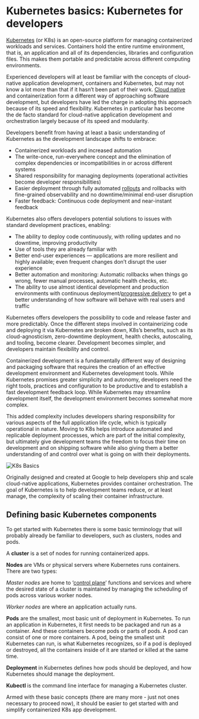 # Kubernetes basics: Kubernetes for developers

[Kubernetes](../../../../edge-stack/latest/topics/concepts/kubernetes-network-architecture/) (or K8s) is an open-source platform for managing containerized workloads and services. Containers hold the entire runtime environment, that is, an application and all of its dependencies, libraries and configuration files. This makes them portable and predictable across different computing environments.

Experienced developers will at least be familiar with the concepts of cloud-native application development, containers and Kubernetes, but may not know a lot more than that if it hasn’t been part of their work. [Cloud native](/learn/kubernetes-glossary/cloud-native/) and containerization form a different way of approaching software development, but developers have led the charge in adopting this approach because of its speed and flexibility. Kubernetes in particular has become the de facto standard for cloud-native application development and orchestration largely because of its speed and modularity.

Developers benefit from having at least a basic understanding of Kubernetes as the development landscape shifts to embrace:

*   Containerized workloads and increased automation
*   The write-once, run-everywhere concept and the elimination of complex dependencies or incompatibilities in or across different systems
*   Shared responsibility for managing deployments (operational activities become developer responsibilities)
*   Easier deployment through fully automated [rollouts](/docs/argo/latest/reference/rolloutcrd/) and rollbacks with fine-grained observability and no downtime/minimal end-user disruption
*   Faster feedback: Continuous code deployment and near-instant feedback

Kubernetes also offers developers potential solutions to issues with standard development practices, enabling:

*   The ability to deploy code continuously, with rolling updates and no downtime, improving productivity
*   Use of tools they are already familiar with
*   Better end-user experiences — applications are more resilient and highly available; even frequent changes don’t disrupt the user experience
*   Better automation and monitoring: Automatic rollbacks when things go wrong, fewer manual processes, automatic health checks, etc.
*   The ability to use almost identical development and production environments with continuous deployment/[progressive delivery](/docs/argo/latest/concepts/cicd/) to get a better understanding of how software will behave with real users and traffic

Kubernetes offers developers the possibility to code and release faster and more predictably. Once the different steps involved in containerizing code and deploying it via Kubernetes are broken down, K8s’s benefits, such as its cloud-agnosticism, zero-downtime deployment, health checks, autoscaling, and tooling, become clearer. Development becomes simpler, and developers maintain flexibility and control.

Containerized development is a fundamentally different way of designing and packaging software that requires the creation of an effective development environment and Kubernetes development tools. While Kubernetes promises greater simplicity and autonomy, developers need the right tools, practices and configuration to be productive and to establish a fast development feedback loop. While Kubernetes may streamline development itself, the development environment becomes somewhat more complex.

This added complexity includes developers sharing responsibility for various aspects of the full application life cycle, which is typically operational in nature. Moving to K8s helps introduce automated and replicable deployment processes, which are part of the initial complexity, but ultimately give development teams the freedom to focus their time on development and on shipping software while also giving them a better understanding of and control over what is going on with their deployments.

<!--image here when ready-->

![K8s Basics](../../../../../images/documentation/k8s-basics-inline.svg)

Originally designed and created at Google to help developers ship and scale cloud-native applications, Kubernetes provides container orchestration. The goal of Kubernetes is to help development teams reduce, or at least manage, the complexity of scaling their container infrastructure.

## Defining basic Kubernetes components

To get started with Kubernetes there is some basic terminology that will probably already be familiar to developers, such as clusters, nodes and pods.

A **cluster** is a set of nodes for running containerized apps.

**Nodes** are VMs or physical servers where Kubernetes runs containers. There are two types:

_Master nodes_ are home to ‘[control plane](/developer-control-plane/)’ functions and services and where the desired state of a cluster is maintained by managing the scheduling of pods across various worker nodes.

_Worker nodes_ are where an application actually runs.

**Pods** are the smallest, most basic unit of deployment in Kubernetes. To run an application in Kubernetes, it first needs to be packaged and run as a container. And these containers become pods or parts of pods. A pod can consist of one or more containers. A pod, being the smallest unit Kubernetes can run, is what Kubernetes recognizes, so if a pod is deployed or destroyed, all the containers inside of it are started or killed at the same time.

**Deployment** in Kubernetes defines how pods should be deployed, and how Kubernetes should manage the deployment.

**Kubectl** is the command line interface for managing a Kubernetes cluster.

Armed with these basic concepts (there are many more - just not ones necessary to proceed now), it should be easier to get started with and simplify containerized K8s app development.
